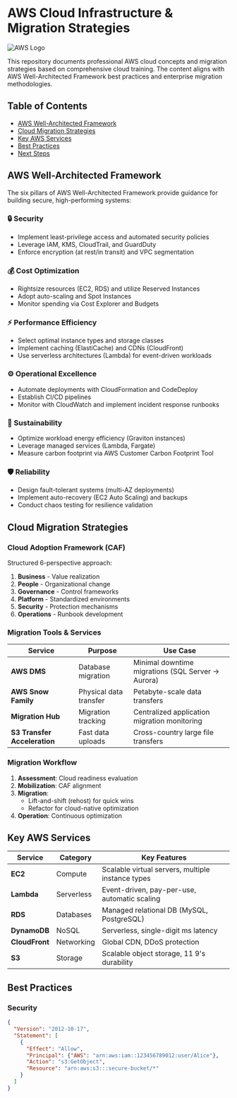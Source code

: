 # AWS Cloud Infrastructure & Migration Strategies

![AWS Logo](https://d1.awsstatic.com/logos/aws-logo-lockups/poweredbyaws/PB_AWS_logo_RGB.61d334f1aae4f729e3aa9b8c6a0a9fe4e4e0e88a.png)

This repository documents professional AWS cloud concepts and migration strategies based on comprehensive cloud training. The content aligns with AWS Well-Architected Framework best practices and enterprise migration methodologies.

## Table of Contents
- [AWS Well-Architected Framework](#aws-well-architected-framework)
- [Cloud Migration Strategies](#cloud-migration-strategies)
- [Key AWS Services](#key-aws-services)
- [Best Practices](#best-practices)
- [Next Steps](#next-steps)

## AWS Well-Architected Framework

The six pillars of AWS Well-Architected Framework provide guidance for building secure, high-performing systems:

### 🔒 Security
- Implement least-privilege access and automated security policies
- Leverage IAM, KMS, CloudTrail, and GuardDuty
- Enforce encryption (at rest/in transit) and VPC segmentation

### 💰 Cost Optimization
- Rightsize resources (EC2, RDS) and utilize Reserved Instances
- Adopt auto-scaling and Spot Instances
- Monitor spending via Cost Explorer and Budgets

### ⚡ Performance Efficiency
- Select optimal instance types and storage classes
- Implement caching (ElastiCache) and CDNs (CloudFront)
- Use serverless architectures (Lambda) for event-driven workloads

### ⚙️ Operational Excellence
- Automate deployments with CloudFormation and CodeDeploy
- Establish CI/CD pipelines
- Monitor with CloudWatch and implement incident response runbooks

### 🌱 Sustainability
- Optimize workload energy efficiency (Graviton instances)
- Leverage managed services (Lambda, Fargate)
- Measure carbon footprint via AWS Customer Carbon Footprint Tool

### 🛡️ Reliability
- Design fault-tolerant systems (multi-AZ deployments)
- Implement auto-recovery (EC2 Auto Scaling) and backups
- Conduct chaos testing for resilience validation

## Cloud Migration Strategies

### Cloud Adoption Framework (CAF)
Structured 6-perspective approach:
1. **Business** - Value realization
2. **People** - Organizational change
3. **Governance** - Control frameworks
4. **Platform** - Standardized environments
5. **Security** - Protection mechanisms
6. **Operations** - Runbook development

### Migration Tools & Services
| Service | Purpose | Use Case |
|---------|---------|----------|
| **AWS DMS** | Database migration | Minimal downtime migrations (SQL Server → Aurora) |
| **AWS Snow Family** | Physical data transfer | Petabyte-scale data transfers |
| **Migration Hub** | Migration tracking | Centralized application migration monitoring |
| **S3 Transfer Acceleration** | Fast data uploads | Cross-country large file transfers |

### Migration Workflow
1. **Assessment**: Cloud readiness evaluation
2. **Mobilization**: CAF alignment
3. **Migration**: 
   - Lift-and-shift (rehost) for quick wins
   - Refactor for cloud-native optimization
4. **Operation**: Continuous optimization

## Key AWS Services

| Service | Category | Key Features |
|---------|----------|--------------|
| **EC2** | Compute | Scalable virtual servers, multiple instance types |
| **Lambda** | Serverless | Event-driven, pay-per-use, automatic scaling |
| **RDS** | Databases | Managed relational DB (MySQL, PostgreSQL) |
| **DynamoDB** | NoSQL | Serverless, single-digit ms latency |
| **CloudFront** | Networking | Global CDN, DDoS protection |
| **S3** | Storage | Scalable object storage, 11 9's durability |

## Best Practices

### Security
```json
{
  "Version": "2012-10-17",
  "Statement": [
    {
      "Effect": "Allow",
      "Principal": {"AWS": "arn:aws:iam::123456789012:user/Alice"},
      "Action": "s3:GetObject",
      "Resource": "arn:aws:s3:::secure-bucket/*"
    }
  ]
}
